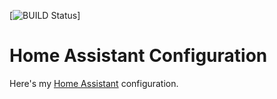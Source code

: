 [![BUILD Status](https://drone.calebdunn.tech/api/badges/finish06/home-assistant-config/status.svg)]

# Home Assistant Configuration

Here's my [Home Assistant](https://home-assistant.io/) configuration.
